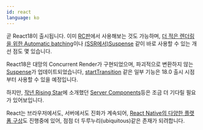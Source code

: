 ```yaml
---
id: react
language: ko
---
```


곧 React18이 출시됩니다.
이미 [RC판](https://github.com/reactwg/react-18/discussions/9)에서 사용해보는 것도 가능하며, [더 적은 렌더링을 위한 Automatic batching](https://github.com/reactwg/react-18/discussions/21)이나 [(SSR에서)Suspense](https://github.com/reactwg/react-18/discussions/22) 같이 바로 사용할 수 있는 개선 점도 몇 있습니다.

React18은 대망의 Concurrent Render가 구현되었으며, 파괴적으로 변환하지 않는 [Suspense](https://github.com/reactwg/react-18/discussions/47#discussioncomment-847004)가 업데이트되었습니다, [startTransition](https://github.com/reactwg/react-18/discussions/41) 같은 일부 기능은 18.0 출시 시점부터 사용할 수 있을 예정입니다.

하지만, [작년 Rising Star](https://risingstars.js.org/2020/en#section-react)에 소개했던 [Server Components](https://reactjs.org/blog/2020/12/21/data-fetching-with-react-server-components.html)등은 조금 더 기다릴 필요가 있어보입니다.

React는 브라우저에서도, 서버에서도 진화가 계속되어, [React Native의 다양한 플랫폼 구상](https://reactnative.dev/blog/2021/08/26/many-platform-vision)도 진행중에 있어, 점점 더 두루누리(ubiquitous)같은 존재가 되려합니다.
